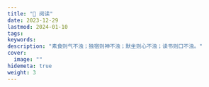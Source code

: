 ```yaml
---
title: "📖 阅读"
date: 2023-12-29
lastmod: 2024-01-10
tags:
keywords:
description: "素食则气不浊；独宿则神不浊；默坐则心不浊；读书则口不浊。"
cover:
  image: ""
hidemeta: true 
weight: 3
---
```

